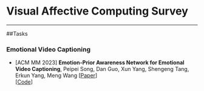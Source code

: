 # Visual Affective Computing Survey


------------------------------------------------------------------
##Tasks

### Emotional Video Captioning

* [ACM MM 2023] **Emotion-Prior Awareness Network for Emotional Video Captioning**, Peipei Song, Dan Guo, Xun Yang, Shengeng Tang, Erkun Yang, Meng Wang
  [[Paper](https://dl.acm.org/doi/abs/10.1145/3581783.3611726)]  
  [[Code](https://github.com/songpipi/EPAN)]
